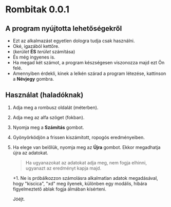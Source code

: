 # Rombitak 0.0.1

## A program nyújtotta lehetőségekről

- Ezt az alkalmazást egyetlen dologra tudja csak használni.
- Oké, igazából kettőre.
- (*kerület* **ÉS** *terület* számítása)
- És még ingyenes is.
- Ha megad két számot, a program készségesen viszonozza majd ezt Ön felé.
- Amennyiben érdekli, kinek a lelkén szárad a program létezése, kattinson a **Névjegy** gombra.

## Használat (haladóknak)

1. Adja meg a rombusz oldalát (méterben).
2. Adja meg az alfa szöget (fokban).

3. Nyomja meg a **Számítás** gombot.

4. Gyönyörködjön a frissen kiszámított, ropogós eredményeiben.

5. Ha elege van belőlük, nyomja meg az **Újra** gombot. Ekkor megadhatja újra az adatokat. 

    >Ha ugyanazokat az adatokat adja meg, nem fogja elhinni, ugyanazt az eredményt kapja majd.

    +1. Ne is próbálkozzon számolásra alkalmatlan adatok megadásával, hogy "kiscica", "xd" meg ilyenek, különben egy modális, hibára figyelmeztető ablak fogja álmában kísérteni.

    Jóéjt.
